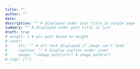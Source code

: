 ```yaml
---
title: ""
author: ""
date:
description: "" # displayed under post title in single page
summary: "" # displayed under post title in list
draft: true
# weight: 1 # pin post based on weight
# cover:
#     alt: "" # alt text displayed if image can't load
#     caption: "" # display caption under cover
#     image: "<image path/url>" # image path/url
# tags: [""]
---
```

